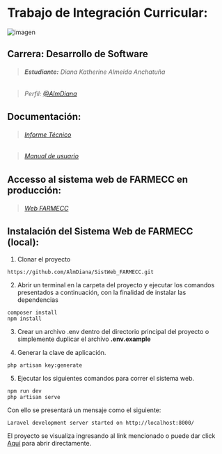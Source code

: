 # **Trabajo de Integración Curricular:** 

![imagen](https://user-images.githubusercontent.com/58041267/184558340-5a5ad2a7-6578-44fb-be0c-49e7da7a3756.png)

## Carrera: Desarrollo de Software


> ######  **Estudiante:** Diana Katherine Almeida Anchatuña

> ######  Perfil: [@AlmDiana](https://github.com/AlmDiana)

## Documentación:
> ######  [Informe Técnico](https://github.com/AlmDiana)

> ######  [Manual de usuario](https://github.com/AlmDiana)

## Accesso al sistema web de FARMECC en producción:

> ######  [Web FARMECC](http://web-farmecc.herokuapp.com/)

## Instalación del Sistema Web de FARMECC (local):

1. Clonar el proyecto
```
https://github.com/AlmDiana/SistWeb_FARMECC.git
```

2. Abrir un terminal en la carpeta del proyecto y ejecutar los comandos presentados a continuación, con la finalidad de instalar las dependencias
```
composer install
npm install
```

3. Crear un archivo .env dentro del directorio principal del proyecto o simplemente duplicar el archivo **.env.example**

4. Generar la clave de aplicación.
```
php artisan key:generate
```
5. Ejecutar los siguientes comandos para correr el sistema web.
```
npm run dev
php artisan serve
```

Con ello se presentará un mensaje como el siguiente:
```
Laravel development server started on http://localhost:8000/
```
El proyecto se visualiza ingresando al link mencionado o puede dar click 
[Aquí](http://localhost:8000/) para abrir directamente.






